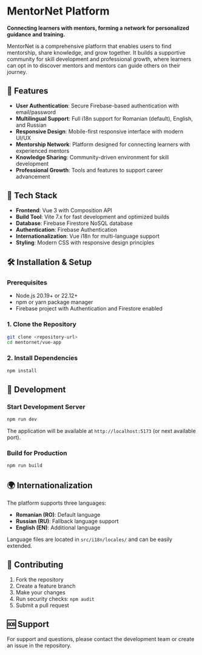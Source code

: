 # MentorNet Platform

**Connecting learners with mentors, forming a network for personalized guidance and training.**

MentorNet is a comprehensive platform that enables users to find mentorship, share knowledge, and grow together. It builds a supportive community for skill development and professional growth, where learners can opt in to discover mentors and mentors can guide others on their journey.

## 🌟 Features

- **User Authentication**: Secure Firebase-based authentication with email/password
- **Multilingual Support**: Full i18n support for Romanian (default), English, and Russian
- **Responsive Design**: Mobile-first responsive interface with modern UI/UX
- **Mentorship Network**: Platform designed for connecting learners with experienced mentors
- **Knowledge Sharing**: Community-driven environment for skill development
- **Professional Growth**: Tools and features to support career advancement

## 🚀 Tech Stack

- **Frontend**: Vue 3 with Composition API
- **Build Tool**: Vite 7.x for fast development and optimized builds
- **Database**: Firebase Firestore NoSQL database
- **Authentication**: Firebase Authentication
- **Internationalization**: Vue i18n for multi-language support
- **Styling**: Modern CSS with responsive design principles

## 🛠️ Installation & Setup

### Prerequisites

- Node.js 20.19+ or 22.12+
- npm or yarn package manager
- Firebase project with Authentication and Firestore enabled

### 1. Clone the Repository

```bash
git clone <repository-url>
cd mentornet/vue-app
```

### 2. Install Dependencies

```bash
npm install
```

## 🚀 Development

### Start Development Server

```bash
npm run dev
```

The application will be available at `http://localhost:5173` (or next available port).

### Build for Production

```bash
npm run build
```

## 🌍 Internationalization

The platform supports three languages:

- **Romanian (RO)**: Default language
- **Russian (RU)**: Fallback language support
- **English (EN)**: Additional language

Language files are located in `src/i18n/locales/` and can be easily extended.

## 🤝 Contributing

1. Fork the repository
2. Create a feature branch
3. Make your changes
4. Run security checks: `npm audit`
5. Submit a pull request

## 🆘 Support

For support and questions, please contact the development team or create an issue in the repository.
